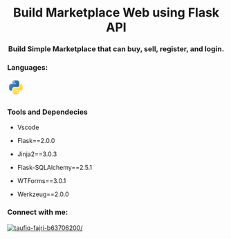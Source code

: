 <h1 align="center">Build Marketplace Web using Flask API</h1>
<h3 align="center">Build Simple Marketplace that can buy, sell, register, and login.</h3>


<h3 align="left">Languages:
 
 <a href="https://www.python.org" target="_blank" rel="noreferrer"> <img src="https://raw.githubusercontent.com/devicons/devicon/master/icons/python/python-original.svg" alt="python" width="40" height="40"/> </a> </p>

<h3> Tools and Dependecies </h3>

- Vscode 

- Flask==2.0.0

- Jinja2==3.0.3

- Flask-SQLAlchemy==2.5.1

- WTForms==3.0.1

- Werkzeug==2.0.0





<h3 align="left">Connect with me:</h3>
<p align="left">
<a href="https://linkedin.com/in/taufiq-fajri-b63706200/" target="blank"><img align="center" src="https://raw.githubusercontent.com/rahuldkjain/github-profile-readme-generator/master/src/images/icons/Social/linked-in-alt.svg" alt="taufiq-fajri-b63706200/" height="30" width="40" /></a>
</p>
